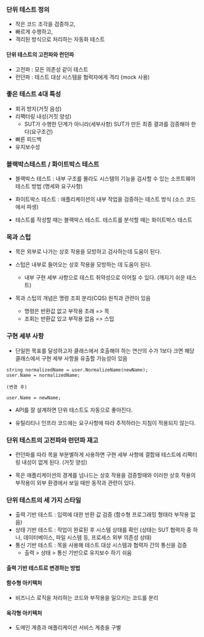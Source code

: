 ### 단위 테스트 정의
- 작은 코드 조각을 검증하고,
- 빠르게 수행하고, 
- 격리된 방식으로 처리하는 자동화 테스트

#### 단위 테스트의 고전파와 런던파
- 고전파 : 모든 의존성 같이 테스트
- 런던파 : 테스트 대상 시스템을 협력자에게 격리 (mock 사용)

### 좋은 테스트 4대 특성
- 회귀 방지(거짓 음성)
- 리팩터링 내성(거짓 양성)
  - SUT가 수행한 단계가 아니라(세부사항) SUT가 만든 최종 결과를 검증해야 한다(요구조건) 
- 빠른 피드백
- 유지보수성

### 블랙박스테스트 / 화이트박스 테스트
- 블랙박스 테스트 : 내부 구조를 몰라도 시스템의 기능을 검사할 수 있는 소프트웨어 테스트 방법 (명세와 요구사항)
- 화이트박스 테스트 : 애플리케이션의 내부 작업을 검증하는 테스트 방식 (소스 코드에서 파생)
 
- 테스트를 작성할 때는 블랙박스 테스트. 테스트를 분석할 때는 화이트박스 테스트

### 목과 스텁
- 목은 외부로 나가는 상호 작용을 모방하고 검사하는데 도움이 된다.
- 스텁은 내부로 들어오는 상호 작용을 모방하는 데 도움이 된다.
  - 내부 구현 세부 사항으로 테스트 취약성으로 이어질 수 있다. (깨지기 쉬운 테스트)
  
- 목과 스텁의 개념은 명령 조회 분리(CQS) 원칙과 관련이 있음 
  - 명령은 반환값 없고 부작용 초래 => 목
  - 조회는 반환값 있고 부작용 없음 => 스텁

### 구현 세부 사항
- 단일한 목표를 달성하고자 클래스에서 호출해야 하는 연산의 수가 1보다 크면 해당 클래스에서 구현 세부 사항을 유출할 가능성이 있음
````
string normalizedName = user.NormalizeName(newName);
user.Name = normalizedName;

(변경 후)

user.Name = newName;

````

- API를 잘 설계하면 단위 테스트도 자동으로 좋아진다.

- 유틸리티나 인프라 코드에는 요구사항에 따라 추적하라는 지침이 적용되지 않는다.

### 단위 테스트의 고전파와 런던파 재고
- 런던파를 따라 목을 부분별하게 사용하면 구현 세부 사항에 결합돼 테스트에 리팩터링 내성이 없게 된다. (거짓 양성)

- 목은 애플리케이션의 경계를 넘나드는 상호 작용을 검증할때와 이러한 상호 작용의 부작용이 외부 환경에서 보일 때만 동작과 관련이 있다.

### 단위 테스트의 세 가지 스타일
- 출력 기반 테스트 : 입력에 대한 반환 값 검증 (함수형 프로그래밍 형태라 부작용 없음)
- 상태 기반 테스트 : 작업이 완료된 후 시스템 상태를 확인 (상태는 SUT 협력자 중 하나, 데이터베이스, 파일 시스템 등, 프로세스 외부 의존성 상태)
- 통신 기반 테스트 : 목을 사용해 테스트 대상 시스템과 협력자 간의 통신을 검증
  - 출력 > 상태 > 통신 기반으로 유지보수 하기 쉬움

#### 출력 기반 테스트로 변경하는 방법
#### 함수형 아키텍처
- 비즈니스 로직을 처리하는 코드와 부작용을 일으키는 코드를 분리

#### 육각형 아키텍처
- 도메인 계층과 애플리케이션 서비스 계층을 구별


